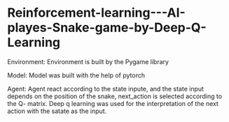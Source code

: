 # Reinforcement-learning---AI-playes-Snake-game-by-Deep-Q-Learning
Environment:
Environment is built by the Pygame library

Model: 
Model was built with the help of pytorch

Agent:
Agent react according to the state inpute, and the state input depends on the position of the snake, next_action is selected according to the Q- matrix.
Deep q learning was used for the interpretation of the next action with the satate as the input.
